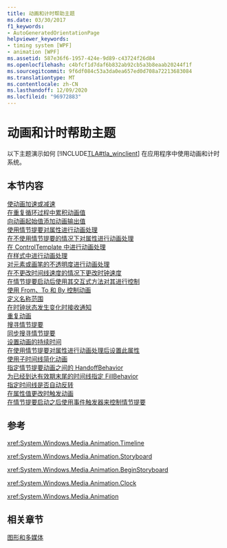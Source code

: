 ```yaml
---
title: 动画和计时帮助主题
ms.date: 03/30/2017
f1_keywords:
- AutoGeneratedOrientationPage
helpviewer_keywords:
- timing system [WPF]
- animation [WPF]
ms.assetid: 587e36f6-1957-424e-9d89-c43724f26d84
ms.openlocfilehash: c4bfcf1d7daf6b832ab92cb5a3b8eaab20244f1f
ms.sourcegitcommit: 9f6df084c53a3da0ea657ed0d708a72213683084
ms.translationtype: MT
ms.contentlocale: zh-CN
ms.lasthandoff: 12/09/2020
ms.locfileid: "96972883"
---
```

# <a name="animation-and-timing-how-to-topics"></a>动画和计时帮助主题
以下主题演示如何 [!INCLUDE[TLA#tla_winclient](../../../includes/tlasharptla-winclient-md.md)] 在应用程序中使用动画和计时系统。  
  
## <a name="in-this-section"></a>本节内容  
 [使动画加速或减速](how-to-accelerate-or-decelerate-an-animation.md)  
 [在重复循环过程中累积动画值](how-to-accumulate-animation-values-during-repeat-cycles.md)  
 [向动画起始值添加动画输出值](how-to-add-an-animation-output-value-to-an-animation-starting-value.md)  
 [使用情节提要对属性进行动画处理](how-to-animate-a-property-by-using-a-storyboard.md)  
 [在不使用情节提要的情况下对属性进行动画处理](how-to-animate-a-property-without-using-a-storyboard.md)  
 [在 ControlTemplate 中进行动画处理](how-to-animate-in-a-controltemplate.md)  
 [在样式中进行动画处理](how-to-animate-in-a-style.md)  
 [对元素或画笔的不透明度进行动画处理](how-to-animate-the-opacity-of-an-element-or-brush.md)  
 [在不更改时间线速度的情况下更改时钟速度](change-the-speed-of-a-clock.md)  
 [在情节提要启动后使用其交互式方法对其进行控制](how-to-control-a-storyboard-after-it-starts.md)  
 [使用 From、To 和 By 控制动画](how-to-control-an-animation-using-from-to-and-by.md)  
 [定义名称范围](how-to-define-a-name-scope.md)  
 [在时钟状态发生变化时接收通知](how-to-receive-notification-when-clock-state-changes.md)  
 [重复动画](how-to-repeat-an-animation.md)  
 [搜寻情节提要](how-to-seek-a-storyboard.md)  
 [同步搜寻情节提要](how-to-seek-a-storyboard-synchronously.md)  
 [设置动画的持续时间](how-to-set-a-duration-for-an-animation.md)  
 [在使用情节提要对属性进行动画处理后设置此属性](how-to-set-a-property-after-animating-it-with-a-storyboard.md)  
 [使用子时间线简化动画](how-to-simplify-animations-by-using-child-timelines.md)  
 [指定情节提要动画之间的 HandoffBehavior](how-to-specify-handoffbehavior-between-storyboard-animations.md)  
 [为已经到达有效期末尾的时间线指定 FillBehavior](specify-the-fillbehavior-for-a-timeline.md)  
 [指定时间线是否自动反转](how-to-specify-whether-a-timeline-automatically-reverses.md)  
 [在属性值更改时触发动画](how-to-trigger-an-animation-when-a-property-value-changes.md)  
 [在情节提要启动之后使用事件触发器来控制情节提要](how-to-use-event-triggers-to-control-a-storyboard-after-it-starts.md)  
  
## <a name="reference"></a>参考  
 <xref:System.Windows.Media.Animation.Timeline>  
  
 <xref:System.Windows.Media.Animation.Storyboard>  
  
 <xref:System.Windows.Media.Animation.BeginStoryboard>  
  
 <xref:System.Windows.Media.Animation.Clock>  
  
 <xref:System.Windows.Media.Animation>  
  
## <a name="related-sections"></a>相关章节  
 [图形和多媒体](index.md)
